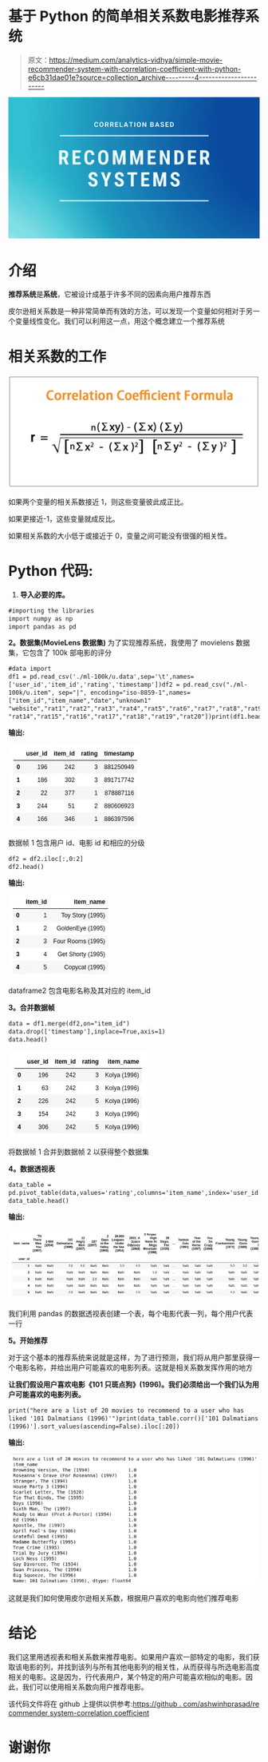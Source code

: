 # 基于 Python 的简单相关系数电影推荐系统

> 原文：<https://medium.com/analytics-vidhya/simple-movie-recommender-system-with-correlation-coefficient-with-python-e6cb31dae01e?source=collection_archive---------4----------------------->

![](img/bad43697ac698545fa8b2c2547de9451.png)

# 介绍

**推荐系统**是**系统**，它被设计成基于许多不同的因素向用户推荐东西

皮尔逊相关系数是一种非常简单而有效的方法，可以发现一个变量如何相对于另一个变量线性变化。我们可以利用这一点，用这个概念建立一个推荐系统

# 相关系数的工作

![](img/27ec3e812f4664c1cce870744195af62.png)

如果两个变量的相关系数接近 1，则这些变量彼此成正比。

如果更接近-1，这些变量就成反比。

如果相关系数的大小低于或接近于 0，变量之间可能没有很强的相关性。

# Python 代码:

1.  **导入必要的库。**

```
#importing the libraries
import numpy as np
import pandas as pd
```

**2。数据集(MovieLens 数据集)**
为了实现推荐系统，我使用了 movielens 数据集，它包含了 100k 部电影的评分

```
#data import
df1 = pd.read_csv('./ml-100k/u.data',sep='\t',names=['user_id','item_id','rating','timestamp'])df2 = pd.read_csv("./ml-100k/u.item", sep="|", encoding="iso-8859-1",names=["item_id","item_name","date","unknown1"
"website","rat1","rat2","rat3","rat4","rat5","rat6","rat7","rat8","rat9","rat10","rat11","rat12","rat13",
"rat14","rat15","rat16","rat17","rat18","rat19","rat20"])print(df1.head())
```

**输出:**

![](img/9f2c9c0992bbe70297bd2fb7e1cc79c0.png)

数据帧 1 包含用户 id、电影 id 和相应的分级

```
df2 = df2.iloc[:,0:2]
df2.head()
```

**输出:**

![](img/496159dbde34d93ad5d308ffb2d46744.png)

dataframe2 包含电影名称及其对应的 item_id

**3。合并数据帧**

```
data = df1.merge(df2,on="item_id")
data.drop(['timestamp'],inplace=True,axis=1)
data.head()
```

![](img/439562d072d1a444aff057b7a5d682e4.png)

将数据帧 1 合并到数据帧 2 以获得整个数据集

**4。数据透视表**

```
data_table = pd.pivot_table(data,values='rating',columns='item_name',index='user_id')
data_table.head()
```

**输出:**

![](img/6d1cc8d6dfe070cb2f00270acd56302c.png)

我们利用 pandas 的数据透视表创建一个表，每个电影代表一列，每个用户代表一行

**5。开始推荐**

对于这个基本的推荐系统来说就是这样，为了进行预测，我们将从用户那里获得一个电影名称，并给出用户可能喜欢的电影列表。这就是相关系数发挥作用的地方

**让我们假设用户喜欢电影《101 只斑点狗》(1996)。我们必须给出一个我们认为用户可能喜欢的电影列表。**

```
print("here are a list of 20 movies to recommend to a user who has liked '101 Dalmatians (1996)'")print(data_table.corr()['101 Dalmatians (1996)'].sort_values(ascending=False).iloc[:20])
```

**输出:**

![](img/48fcc7d4ac763b3c30053fc394079fa9.png)

这就是我们如何使用皮尔逊相关系数，根据用户喜欢的电影向他们推荐电影

# 结论

我们这里用透视表和相关系数来推荐电影。如果用户喜欢一部特定的电影，我们获取该电影的列，并找到该列与所有其他电影列的相关性，从而获得与所选电影高度相关的电影。这是因为，行代表用户，某个特定的用户可能喜欢相似的电影。因此，我们可以使用相关系数向用户推荐电影。

该代码文件将在 github 上提供以供参考:[https://github . com/ashwinhprasad/re commender system-correlation coefficient](https://github.com/ashwinhprasad/RecommenderSystem-CorrelationCoefficient)

# 谢谢你